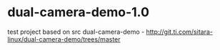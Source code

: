 # dual-camera-demo-1.0
test project based on src dual-camera-demo - http://git.ti.com/sitara-linux/dual-camera-demo/trees/master
